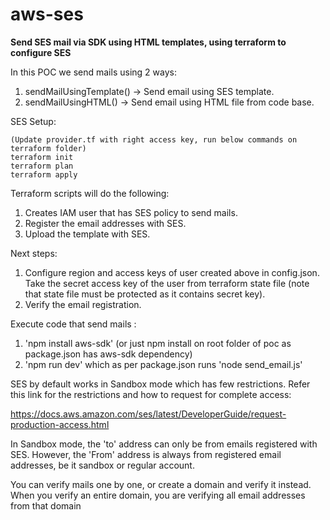 # aws-ses
**Send SES mail via SDK using HTML templates, using terraform to configure SES**

In this POC we send mails using 2 ways:
1. sendMailUsingTemplate() -> Send email using SES template.
2. sendMailUsingHTML() -> Send email using HTML file from code base.

SES Setup:
```
(Update provider.tf with right access key, run below commands on terraform folder)
terraform init
terraform plan
terraform apply
```
Terraform scripts will do the following:
1. Creates IAM user that has SES policy to send mails. 
2. Register the email addresses with SES.
3. Upload the template with SES.

Next steps:
1. Configure region and access keys of user created above in config.json. Take the secret access key of the user from terraform state file (note that state file must be protected as it contains secret key).
2. Verify the email registration.

Execute code that send mails :
1. 'npm install aws-sdk' (or just npm install on root folder of poc as package.json has aws-sdk dependency)
2. 'npm run dev' which as per package.json runs 'node send_email.js'


SES by default works in Sandbox mode which has few restrictions. Refer this link for the restrictions and how to request for complete access:

https://docs.aws.amazon.com/ses/latest/DeveloperGuide/request-production-access.html

In Sandbox mode, the 'to' address can only be from emails registered with SES. However, the 'From' address is always from registered email addresses, be it sandbox or regular account.

You can verify mails one by one, or create a domain and verify it instead. When you verify an entire domain, you are verifying all email addresses from that domain
